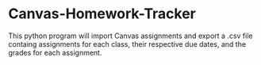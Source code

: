 # Canvas-Homework-Tracker
This python program will import Canvas assignments and export a .csv file containg assignments for each class, their respective due dates, and the grades for each assignment.
